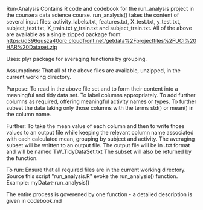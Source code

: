 Run-Analysis
Contains R code and codebook for the run_analysis project in the coursera data science course.
run_analysis() takes the content of several input files:
activity_labels.txt, features.txt, X_test.txt, y_test.txt, subject_test.txt, X_train.txt
y_train.txt and subject_train.txt. 
All of the above are available as a single zipped package from: 
https://d396qusza40orc.cloudfront.net/getdata%2Fprojectfiles%2FUCI%20HAR%20Dataset.zip

Uses: plyr package for averaging functions by grouping.

Assumptions:
That all of the above files are available, unzipped, in the current working directory.

Purpose:
To read in the above file set and to form their content into a meaningful and tidy data
set.
To label columns appropriately.
To add further columns as required, offering meaningful activity names or types.
To further subset the data taking only those columns with the terms std() or mean() in
the column name.
 
Further:
To take the mean value of each column and then to write those values to an output file
while keeping the relevant column name associated with each calculated mean, grouping
by subject and activity.
The averaging subset will be written to an output file.
The output file will be in .txt format and will be named TW_TidyDataSet.txt
The subset will also be returned by the function.

To run:
Ensure that all required files are in the current working directory.
Source this script "run_analysis.R"
evoke the run_analysis() function.
Example: myData<-run_analysis()

The entire process is goverened by one function - a detailed description is given in codebook.md
